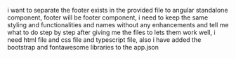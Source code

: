 i want to separate the footer exists in the provided file to angular standalone component, footer will be footer component, i need to keep the same styling and functionalities and names without any enhancements and tell me what to do step by step after giving me the files to lets them work well, i need html file and css file and typescript file, also i have added the bootstrap and fontawesome libraries to the app.json